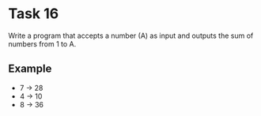# Task 16

Write a program that accepts a number (A) as input and outputs the sum of
numbers from 1 to A.

## Example

- 7 -> 28
- 4 -> 10
- 8 -> 36
